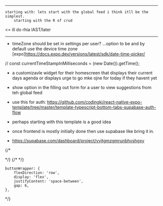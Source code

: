 
*****
<!-- *** WE ARE NOW READY TO START IMPLEMENTING REAL DATA -->
    starting with: lets start with the global feed i think itll be the simplest.
        starting with the R of crud
<!-- ** and SET up the last setting pages- "about Grapes" --> <= ill do rhia lAST/later
*****
<!-- !!! All tHE "TODO"s throughout the src -->

<!-- * ive begun setting up the context but not quite in use -->

<!-- remove crufdt and unused files -->


<!-- Maybe eventually for placeholder while wiating history to load: https://www.npmjs.com/package/react-native-easy-content-loader -->

<!-- TODO: go back in to grapes superbase and chage back the auth config that requiresd new users to confirm their email address before first login... AND THE CHANGE-EMAIL confirmation to be changed in Providers settings.
for  now i turned that off for testing -->

<!-- TODO to set up the subscribing to new posts... use https://supabase.com/docs/reference/javascript/subscribe -->

<!-- TODO: add a username field for during signup -->


<!-- TODO [future]: in top right header of grape_id page, have a button to save the day and it can export somewhere or better yet, Have it become a widget on their os... somehting... -->
<!-- * like an addToHomeScreen fucntion -->

<!-- !!!!!*************************** -->
<!-- TODO convert the site/redirect URLs to hold what im hosted on for when a password is changed .. or maybe not bc it still needs a confirm for ONLY the new one which is kind of nice if personno longer can access tehri old one..-->
<!-- ! Consider setting up a custom SMTP server for better email deliverability on your project "grapes-backend" (vvjtgmzgmrunbhvshgxy). Check our Production Readiness guide: https://supabase.com/docs/guides/platform/going-into-prod -->




<!-- TODO: convert the supabase sdk from v1 -> v2 -->

- timeZone should be set in settings per user? ...option to be and by default use the device time zone
[expo]https://docs.expo.dev/versions/latest/sdk/date-time-picker/

// const currentTimeStampInMilliseconds = (new Date()).getTime();

- a customizavle widget for their homescreen that displays their current days agenda or displays urge to go mke ojne for today if they havent yet


- show option in the filling out form for a user to view suggestions from teh global feed

- use this for auth:
https://github.com/codingki/react-native-expo-template/tree/master/template-typescript-bottom-tabs-supabase-auth-flow
- perhaps starting with this template is a good idea

- once frontend is mostly initially done then use supabase like bring it in.
- https://supabase.com/dashboard/project/vvjtgmzgmrunbhvshgxy



{/* <Link href="/Edit">
<FontAwesome name="edit" size={20} color="#4E1E66" />
</Link> */}
{/*  <Link href="/share">
<FontAwesome name="share-square" size={20} color="#4E1E66" />
</Link> */}

    buttonWrapper: {
        flexDirection: 'row',
        display: 'flex',
        justifyContent: 'space-between',
        gap: 6,
    },


*/}